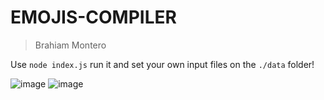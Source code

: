 # EMOJIS-COMPILER

> Brahiam Montero
> 

Use `node index.js` run it and set your own input files on the `./data` folder!

![image](https://github.com/user-attachments/assets/3f7dcefa-fcf0-4d14-a215-bbe7da0b3f85)
![image](https://github.com/user-attachments/assets/7051b7c4-28d5-4ffd-8094-5cb441166481)

